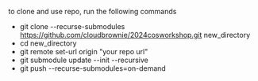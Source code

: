 to clone and use repo, run the following commands
 - git clone --recurse-submodules https://github.com/cloudbrownie/2024cosworkshop.git new_directory
 - cd new_directory
 - git remote set-url origin "your repo url"
 - git submodule update --init --recursive
 - git push --recurse-submodules=on-demand

